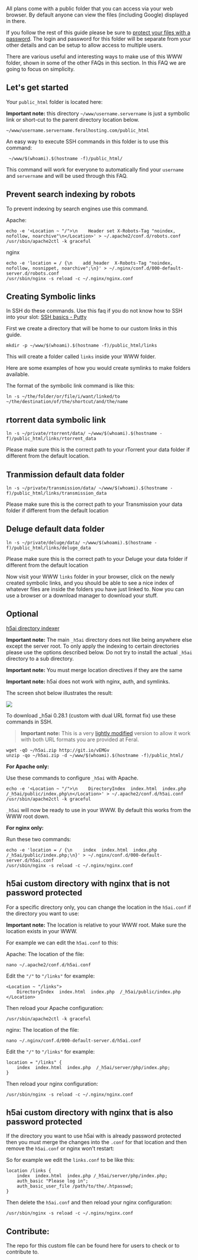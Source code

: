 
All plans come with a public folder that you can access via your web browser. By default anyone can view the files (including Google) displayed in there. 

If you follow the rest of this guide please be sure to [protect your files with a password](https://www.feralhosting.com/faq/view?question=22). The login and password for this folder will be separate from your other details and can be setup to allow access to multiple users.

There are various useful and interesting ways to make use of this WWW folder, shown in some of the other FAQs in this section. In this FAQ we are going to focus on simplicity.

Let's get started 
---

Your `public_html` folder is located here:

**Important note:**  this directory `~/www/username.servername` is just a symbolic link or short-cut to the parent directory location below.

~~~
~/www/username.servername.feralhosting.com/public_html
~~~

An easy way to execute SSH commands in this folder is to use this command:

~~~
 ~/www/$(whoami).$(hostname -f)/public_html/
~~~

This command will work for everyone to automatically find your `username` and `servername` and will be used through this FAQ.

Prevent search indexing by robots
---

To prevent indexing by search engines use this command.

Apache:

~~~
echo -e '<Location ~ "/">\n    Header set X-Robots-Tag "noindex, nofollow, noarchive"\n</Location>' > ~/.apache2/conf.d/robots.conf
/usr/sbin/apache2ctl -k graceful
~~~

nginx

~~~
echo -e 'location = / {\n    add_header  X-Robots-Tag "noindex, nofollow, nosnippet, noarchive";\n}' > ~/.nginx/conf.d/000-default-server.d/robots.conf
/usr/sbin/nginx -s reload -c ~/.nginx/nginx.conf
~~~

Creating Symbolic links
---

In SSH do these commands. Use this faq if you do not know how to SSH into your slot: [SSH basics - Putty](https://www.feralhosting.com/faq/view?question=12)

First we create a directory that will be home to our custom links in this guide.

~~~
mkdir -p ~/www/$(whoami).$(hostname -f)/public_html/links
~~~

This will create a folder called `links` inside your WWW folder.

Here are some examples of how you would create symlinks to make folders available.

The format of the symbolic link command is like this:

~~~
ln -s ~/the/folder/or/file/i/want/linked/to ~/the/destination/of/the/shortcut/and/the/name
~~~

rtorrent data symbolic link
---

~~~
ln -s ~/private/rtorrent/data/ ~/www/$(whoami).$(hostname -f)/public_html/links/rtorrent_data
~~~

Please make sure this is the correct path to your rTorrent your data folder if different from the default location.

Tranmission default data folder
---

~~~
ln -s ~/private/transmission/data/ ~/www/$(whoami).$(hostname -f)/public_html/links/transmission_data
~~~

Please make sure this is the correct path to your Transmission your data folder if different from the default location

Deluge default data folder
---

~~~
ln -s ~/private/deluge/data/ ~/www/$(whoami).$(hostname -f)/public_html/links/deluge_data
~~~

Please make sure this is the correct path to your Deluge your data folder if different from the default location

Now visit your WWW `links` folder in your browser, click on the newly created symbolic links, and you should be able to see a nice index of whatever files are inside the folders you have just linked to. Now you can use a browser or a download manager to download your stuff.

Optional
---

[h5ai directory indexer](http://larsjung.de/h5ai/)

**Important note:** The main `_h5ai` directory does not like being anywhere else except the server root. To only apply the indexing to certain directories please use the options described below. Do not try to install the actual `_h5ai` directory to a sub directory.

**Important note:**  You must merge location directives if they are the same

**Important note:**  h5ai does not work with nginx, auth, and symlinks. 

The screen shot below illustrates the result:

![](https://raw.github.com/feralhosting/feralfilehosting/master/Feral%20Wiki/HTTP/Putting%20your%20WWW%20folder%20to%20use/h5ai.png)

To download _h5ai 0.28.1 (custom with dual URL format fix) use these commands in SSH.

> **Important note:** This is a very [lightly modified](https://github.com/feralhosting/feralfilehosting/commit/e60a80e2cb32089992e0868d2cf2ef3db4d4eba5) version to allow it work with both URL formats you are provided at Feral.

~~~
wget -qO ~/h5ai.zip http://git.io/vEMGv
unzip -qo ~/h5ai.zip -d ~/www/$(whoami).$(hostname -f)/public_html/
~~~

**For Apache only:**

Use these commands to configure `_h5ai` with Apache.

~~~
echo -e '<Location ~ "/">\n    DirectoryIndex  index.html  index.php  /_h5ai/public/index.php\n</Location>' > ~/.apache2/conf.d/h5ai.conf
/usr/sbin/apache2ctl -k graceful
~~~

`_h5ai` will now be ready to use in your WWW. By default this works from the WWW root down. 

**For nginx only:**

Run these two commands:

~~~
echo -e 'location = / {\n    index  index.html  index.php  /_h5ai/public/index.php;\n}' > ~/.nginx/conf.d/000-default-server.d/h5ai.conf
/usr/sbin/nginx -s reload -c ~/.nginx/nginx.conf
~~~

h5ai custom directory with nginx that is not password protected
---

For a specific directory only, you can change the location in the `h5ai.conf` if the directory you want to use:

**Important note:** The location is relative to your WWW root. Make sure the location exists in your WWW.

For example we can edit the `h5ai.conf` to this:

Apache: The location of the file:

~~~
nano ~/.apache2/conf.d/h5ai.conf
~~~

Edit the `"/"` to `"/links"` for example:

~~~
<Location ~ "/links">
    DirectoryIndex  index.html  index.php  /_h5ai/public/index.php
</Location>
~~~

Then reload your Apache configuration:

~~~
/usr/sbin/apache2ctl -k graceful
~~~

nginx: The location of the file:

~~~
nano ~/.nginx/conf.d/000-default-server.d/h5ai.conf
~~~

Edit the `"/"` to `"/links"` for example:

~~~
location = "/links" {
    index  index.html  index.php  /_h5ai/server/php/index.php;
}
~~~

Then reload your nginx configuration:

~~~
/usr/sbin/nginx -s reload -c ~/.nginx/nginx.conf
~~~

h5ai custom directory with nginx that is also password protected 
---

If the directory you want to use h5ai with is already password protected then you must merge the changes into the `.conf` for that location and then remove the `h5ai.conf` or nginx won't restart:

So for example we edit the `links.conf` to be like this:

~~~
location /links {
    index  index.html  index.php /_h5ai/server/php/index.php;
    auth_basic "Please log in";
    auth_basic_user_file /path/to/the/.htpasswd;
}
~~~

Then delete the `h5ai.conf` and then reload your nginx configuration:

~~~
/usr/sbin/nginx -s reload -c ~/.nginx/nginx.conf
~~~

Contribute:
---

The repo for this custom file can be found here for users to check or to contribute to.



